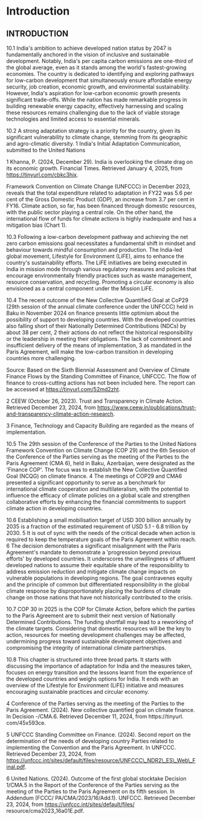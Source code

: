 # Introduction

## INTRODUCTION

10.1  India's  ambition  to  achieve  developed  nation  status  by  2047  is  fundamentally anchored in the vision of inclusive and sustainable development. Notably, India's per capita carbon emissions are one-third of the global average, even as it stands among the world's fastest-growing economies. The country is dedicated to identifying and exploring pathways for low-carbon development that simultaneously ensure affordable energy security, job creation, economic growth, and environmental sustainability. However, India's  aspiration  for  low-carbon  economic  growth  presents  significant  trade-offs. While the nation has made remarkable progress in building renewable energy capacity, effectively harnessing and scaling these resources remains challenging due to the lack of viable storage technologies and limited access to essential minerals.

10.2   A  strong  adaptation  strategy  is  a  priority  for  the  country,  given  its  significant vulnerability  to  climate  change,  stemming  from  its  geographic  and  agro-climatic diversity. 1  India's Initial Adaptation Communication, submitted to the United Nations

1   Khanna, P. (2024, December 29). India is overlooking the climate drag on its economic growth. Financial Times. Retrieved January 4, 2025, from https://tinyurl.com/cbkc3hjx.

Framework  Convention  on  Climate  Change  (UNFCCC)  in  December  2023,  reveals that the total expenditure related to adaptation in FY22 was 5.6 per cent of the Gross Domestic Product (GDP), an increase from 3.7 per cent in FY16. Climate action, so far, has been financed through domestic resources, with the public sector playing a central role. On the other hand, the international flow of funds for climate actions is highly inadequate and has a mitigation bias (Chart 1).

10.3 Following a low-carbon development pathway and achieving the net zero carbon emissions  goal  necessitates  a  fundamental  shift  in  mindset  and  behaviour  towards mindful consumption and production. The India-led global movement, Lifestyle for Environment (LiFE), aims to enhance the country's sustainability efforts. The LiFE initiatives  are  being  executed  in  India  in  mission  mode  through  various  regulatory measures and policies that encourage environmentally friendly practices such as waste management, resource conservation, and recycling. Promoting a circular economy is also envisioned as a central component under the Mission LiFE.

10.4 The recent outcome of the New Collective Quantified Goal at CoP29 (29th session of the annual climate conference under the UNFCCC) held in Baku in November 2024 on  finance  presents  little  optimism  about  the  possibility  of  support  to  developing countries. With  the  developed  countries  also falling short of their Nationally Determined Contributions (NDCs) by about 38 per cent, 2  their actions do not reflect the historical responsibility or the leadership in meeting their obligations. The lack of commitment and insufficient delivery of the means of implementation, 3  as mandated in the Paris Agreement, will make the low-carbon transition in developing countries more challenging.

<!-- image -->

Source:  Based  on  the  Sixth  Biennial  Assessment  and  Overview  of  Climate  Finance  Flows  by  the  Standing Committee of Finance, UNFCCC. The flow of finance to cross-cutting actions has not been included here. The report can be accessed at https://tinyurl.com/52md2zht.

2  CEEW  (October  26,  2023).  Trust  and  Transparency  in  Climate  Action.  Retrieved  December  23,  2024,  from https://www.ceew.in/publications/trust-and-transparency-climate-action-research.

3  Finance, Technology and Capacity Building are regarded as the means of implementation.

10.5 The 29th session of the Conference of the Parties to the United Nations Framework Convention on Climate Change (COP 29) and the 6th Session of the Conference of the Parties serving as the meeting of the Parties to the Paris Agreement (CMA 6), held in Baku, Azerbaijan, were designated as the 'Finance COP'. The focus was to establish the New Collective Quantified Goal (NCQG) on climate finance. 4  The meetings of COP29 and CMA6 presented a significant opportunity to serve as a benchmark for international climate cooperation and multilateralism, with the potential to influence the efficacy of climate policies on a global scale and strengthen collaborative efforts by enhancing the financial commitments to support climate action in developing countries.

10.6 Establishing a small mobilisation target of USD 300 billion annually by 2035 is a fraction of the estimated requirement of USD 5.1 - 6.8 trillion by 2030. 5 It is out of sync with the needs of the critical decade when action is required to keep the temperature goals  of  the  Paris  Agreement  within  reach. 6 The  decision  demonstrates  a  significant misalignment with the Paris Agreement's mandate to demonstrate a 'progression beyond previous  efforts'  by  developed  countries.  It  underscores  the  unwillingness  of  affluent developed nations to assume their equitable share of the responsibility to address emission reduction and mitigate climate change impacts on vulnerable populations in developing regions. The goal contravenes equity and the principle of common but differentiated responsibility in the global climate response by disproportionately placing the burdens of climate change on those nations that have not historically contributed to the crisis.

10.7 COP 30 in 2025 is the COP for Climate Action, before which the parties to the Paris Agreement are to submit their next version of Nationally Determined Contributions. The  funding  shortfall  may  lead  to  a  reworking  of  the  climate  targets.  Considering that domestic resources will be the key to action, resources for meeting development challenges  may  be  affected,  undermining  progress  toward  sustainable  development objectives and compromising the integrity of international climate partnerships.

10.8 This  chapter  is  structured  into  three  broad  parts.  It  starts  with  discussing  the importance of adaptation for India and the measures taken, focuses on energy transition and  the  lessons  learnt  from  the  experience  of  the  developed  countries  and  weighs options for India. It ends with an overview of the Lifestyle for Environment (LiFE) initiative and measures encouraging sustainable practices and circular economy.

4  Conference of the Parties serving as the meeting of the Parties to the Paris Agreement. (2024). New collective quantified goal on climate finance. In Decision -/CMA.6. Retrieved December 11, 2024, from https://tinyurl. com/45x593ce.

5  UNFCCC Standing Committee on Finance. (2024). Second report on the determination of the needs of developing country  Parties  related  to  implementing  the  Convention  and  the  Paris  Agreement.  In  UNFCCC.  Retrieved December 23,  2024, from https://unfccc.int/sites/default/files/resource/UNFCCC\_NDR2\_ES\_Web\_Final.pdf.

6  United Nations. (2024). Outcome of the first global stocktake Decision 1/CMA.5 in the Report of the Conference of the Parties serving as the meeting of the Parties to the Paris Agreement on its fifth session. In Addendum (FCCC/ PA/CMA/2023/16/Add.1). UNFCCC. Retrieved December 23, 2024, from https://unfccc.int/sites/default/files/ resource/cma2023\_16a01E.pdf.